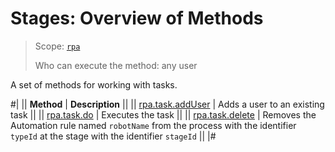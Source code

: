 # Stages: Overview of Methods

> Scope: [`rpa`](../../../scopes/permissions.md)
>
> Who can execute the method: any user

A set of methods for working with tasks.

#|
|| **Method** | **Description** ||
|| [rpa.task.addUser](./rpa-task-add-user.md) | Adds a user to an existing task ||
|| [rpa.task.do](./rpa-task-do.md) | Executes the task ||
|| [rpa.task.delete](./rpa-task-delete.md) | Removes the Automation rule named `robotName` from the process with the identifier `typeId` at the stage with the identifier `stageId` ||
|#